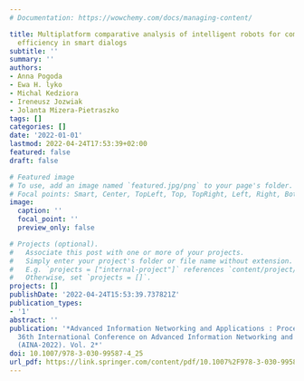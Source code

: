 ```yaml
---
# Documentation: https://wowchemy.com/docs/managing-content/

title: Multiplatform comparative analysis of intelligent robots for communication
  efficiency in smart dialogs
subtitle: ''
summary: ''
authors:
- Anna Pogoda
- Ewa H. lyko
- Michal Kedziora
- Ireneusz Jozwiak
- Jolanta Mizera-Pietraszko
tags: []
categories: []
date: '2022-01-01'
lastmod: 2022-04-24T17:53:39+02:00
featured: false
draft: false

# Featured image
# To use, add an image named `featured.jpg/png` to your page's folder.
# Focal points: Smart, Center, TopLeft, Top, TopRight, Left, Right, BottomLeft, Bottom, BottomRight.
image:
  caption: ''
  focal_point: ''
  preview_only: false

# Projects (optional).
#   Associate this post with one or more of your projects.
#   Simply enter your project's folder or file name without extension.
#   E.g. `projects = ["internal-project"]` references `content/project/deep-learning/index.md`.
#   Otherwise, set `projects = []`.
projects: []
publishDate: '2022-04-24T15:53:39.737821Z'
publication_types:
- '1'
abstract: ''
publication: '*Advanced Information Networking and Applications : Proceedings of the
  36th International Conference on Advanced Information Networking and Applications
  (AINA-2022). Vol. 2*'
doi: 10.1007/978-3-030-99587-4_25
url_pdf: https://link.springer.com/content/pdf/10.1007%2F978-3-030-99587-4_25.pdf
---
```

